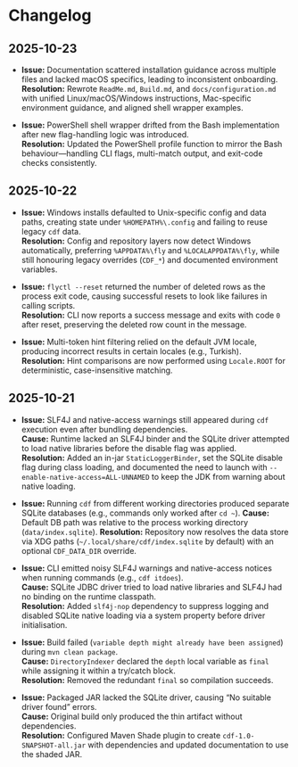 # Changelog

## 2025-10-23

- **Issue:** Documentation scattered installation guidance across multiple files and lacked macOS specifics, leading to inconsistent onboarding.  
  **Resolution:** Rewrote `ReadMe.md`, `Build.md`, and `docs/configuration.md` with unified Linux/macOS/Windows instructions, Mac-specific environment guidance, and aligned shell wrapper examples.

- **Issue:** PowerShell shell wrapper drifted from the Bash implementation after new flag-handling logic was introduced.  
  **Resolution:** Updated the PowerShell profile function to mirror the Bash behaviour—handling CLI flags, multi-match output, and exit-code checks consistently.

## 2025-10-22

- **Issue:** Windows installs defaulted to Unix-specific config and data paths, creating state under `%HOMEPATH%\.config` and failing to reuse legacy `cdf` data.  
  **Resolution:** Config and repository layers now detect Windows automatically, preferring `%APPDATA%\fly` and `%LOCALAPPDATA%\fly`, while still honouring legacy overrides (`CDF_*`) and documented environment variables.

- **Issue:** `flyctl --reset` returned the number of deleted rows as the process exit code, causing successful resets to look like failures in calling scripts.  
  **Resolution:** CLI now reports a success message and exits with code `0` after reset, preserving the deleted row count in the message.

- **Issue:** Multi-token hint filtering relied on the default JVM locale, producing incorrect results in certain locales (e.g., Turkish).  
  **Resolution:** Hint comparisons are now performed using `Locale.ROOT` for deterministic, case-insensitive matching.

## 2025-10-21

- **Issue:** SLF4J and native-access warnings still appeared during `cdf` execution even after bundling dependencies.  
  **Cause:** Runtime lacked an SLF4J binder and the SQLite driver attempted to load native libraries before the disable flag was applied.  
  **Resolution:** Added an in-jar `StaticLoggerBinder`, set the SQLite disable flag during class loading, and documented the need to launch with `--enable-native-access=ALL-UNNAMED` to keep the JDK from warning about native loading.

- **Issue:** Running `cdf` from different working directories produced separate SQLite databases (e.g., commands only worked after `cd ~`).
  **Cause:** Default DB path was relative to the process working directory (`data/index.sqlite`).
  **Resolution:** Repository now resolves the data store via XDG paths (`~/.local/share/cdf/index.sqlite` by default) with an optional `CDF_DATA_DIR` override.

- **Issue:** CLI emitted noisy SLF4J warnings and native-access notices when running commands (e.g., `cdf itdoes`).  
  **Cause:** SQLite JDBC driver tried to load native libraries and SLF4J had no binding on the runtime classpath.  
  **Resolution:** Added `slf4j-nop` dependency to suppress logging and disabled SQLite native loading via a system property before driver initialisation.

- **Issue:** Build failed (`variable depth might already have been assigned`) during `mvn clean package`.  
  **Cause:** `DirectoryIndexer` declared the `depth` local variable as `final` while assigning it within a try/catch block.  
  **Resolution:** Removed the redundant `final` so compilation succeeds.

- **Issue:** Packaged JAR lacked the SQLite driver, causing “No suitable driver found” errors.  
  **Cause:** Original build only produced the thin artifact without dependencies.  
  **Resolution:** Configured Maven Shade plugin to create `cdf-1.0-SNAPSHOT-all.jar` with dependencies and updated documentation to use the shaded JAR.
